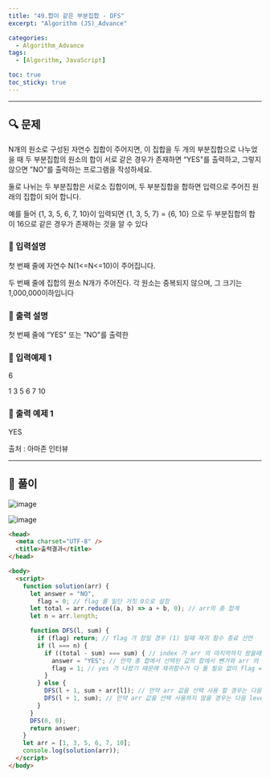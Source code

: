 ```yaml
---
title: "49.합이 같은 부분집합 - DFS"
excerpt: "Algorithm (JS)_Advance"

categories:
  - Algorithm_Advance
tags:
  - [Algorithm, JavaScript]

toc: true
toc_sticky: true
---
```


---


## 🔍 문제

N개의 원소로 구성된 자연수 집합이 주어지면, 이 집합을 두 개의 부분집합으로 나누었을 때 두 부분집합의 원소의 합이 서로 같은 경우가 존재하면 “YES"를 출력하고, 그렇지 않으면 ”NO"를 출력하는 프로그램을 작성하세요.

둘로 나뉘는 두 부분집합은 서로소 집합이며, 두 부분집합을 합하면 입력으로 주어진 원래의 집합이 되어 합니다.

예를 들어 {1, 3, 5, 6, 7, 10}이 입력되면 {1, 3, 5, 7} = {6, 10} 으로 두 부분집합의 합이 16으로 같은 경우가 존재하는 것을 알 수 있다

### 🔹 입력설명

첫 번째 줄에 자연수 N(1<=N<=10)이 주어집니다.

두 번째 줄에 집합의 원소 N개가 주어진다. 각 원소는 중복되지 않으며, 그 크기는 1,000,000이하입니다

### 🔹 출력 설명

첫 번째 줄에 “YES" 또는 ”NO"를 출력한

### 🔹 입력예제 1

6

1 3 5 6 7 10

### 🔹 출력 예제 1

YES

출처 : 아마존 인터뷰

---

## 📌 풀이

![image](https://user-images.githubusercontent.com/28912774/121015201-ad09e380-c7d5-11eb-8b85-5e448ab6b238.png)


![image](https://user-images.githubusercontent.com/28912774/121015211-b004d400-c7d5-11eb-88fd-df652163e55a.png)



```html
<head>
  <meta charset="UTF-8" />
  <title>출력결과</title>
</head>

<body>
  <script>
    function solution(arr) {
      let answer = "NO",
        flag = 0; // flag 를 일단 거짓 0으로 설정
      let total = arr.reduce((a, b) => a + b, 0); // arr의 총 합계
      let n = arr.length;

      function DFS(l, sum) {
        if (flag) return; // flag 가 참일 경우 (1) 일때 재귀 함수 종료 선언
        if (l === n) {
          if ((total - sum) === sum) { // index 가 arr 의 마지막까지 왔을때 D(6, sum) 일때  DFS 종료 선언 -> true
            answer = "YES"; // 만약 총 합에서 선택된 값의 합에서 뺀거와 arr 의 나머지 값의 합과 같을 경우는 YES 로 return
            flag = 1; // yes 가 나왔기 때문에 재귀함수가 다 돌 필요 없이 flag = 1 설정 해줘서 멈추게 함
          }
        } else {
          DFS(l + 1, sum + arr[l]); // 만약 arr 값을 선택 사용 할 경우는 다음 level 로 이동하면서 sum 을 누적시킴
          DFS(l + 1, sum); // 만약 arr 값을 선택 사용하지 않을 경우는 다음 level 로 이동하는데 sum에 값을 안더하고 그냥 넘김
        }
      }
      DFS(0, 0);
      return answer;
    }
    let arr = [1, 3, 5, 6, 7, 10];
    console.log(solution(arr));
  </script>
</body>
```
